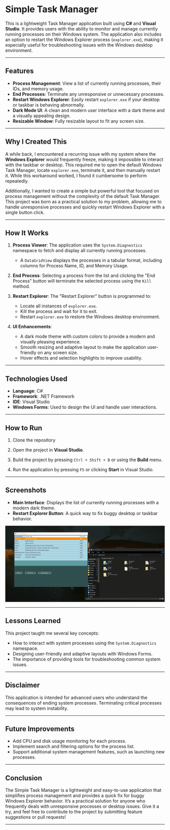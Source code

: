 # Simple Task Manager

This is a lightweight Task Manager application built using **C#** and **Visual Studio**. It provides users with the ability to monitor and manage currently running processes on their Windows system. The application also includes an option to restart the Windows Explorer process (`explorer.exe`), making it especially useful for troubleshooting issues with the Windows desktop environment.

---

## Features

- **Process Management**: View a list of currently running processes, their IDs, and memory usage.
- **End Processes**: Terminate any unresponsive or unnecessary processes.
- **Restart Windows Explorer**: Easily restart `explorer.exe` if your desktop or taskbar is behaving abnormally.
- **Dark Mode UI**: A clean and modern user interface with a dark theme and a visually appealing design.
- **Resizable Window**: Fully resizable layout to fit any screen size.

---

## Why I Created This

A while back, I encountered a recurring issue with my system where the **Windows Explorer** would frequently freeze, making it impossible to interact with the taskbar or desktop. This required me to open the default Windows Task Manager, locate `explorer.exe`, terminate it, and then manually restart it. While this workaround worked, I found it cumbersome to perform repeatedly.

Additionally, I wanted to create a simple but powerful tool that focused on process management without the complexity of the default Task Manager. This project was born as a practical solution to my problem, allowing me to handle unresponsive processes and quickly restart Windows Explorer with a single button click.

---

## How It Works

1. **Process Viewer**: The application uses the `System.Diagnostics` namespace to fetch and display all currently running processes.
   - A `DataGridView` displays the processes in a tabular format, including columns for Process Name, ID, and Memory Usage.

2. **End Process**: Selecting a process from the list and clicking the "End Process" button will terminate the selected process using the `Kill` method.

3. **Restart Explorer**: The "Restart Explorer" button is programmed to:
   - Locate all instances of `explorer.exe`.
   - Kill the process and wait for it to exit.
   - Restart `explorer.exe` to restore the Windows desktop environment.

4. **UI Enhancements**:
   - A dark mode theme with custom colors to provide a modern and visually pleasing experience.
   - Smooth resizing and adaptive layout to make the application user-friendly on any screen size.
   - Hover effects and selection highlights to improve usability.

---

## Technologies Used

- **Language**: C#
- **Framework**: .NET Framework
- **IDE**: Visual Studio
- **Windows Forms**: Used to design the UI and handle user interactions.

---

## How to Run

1. Clone the repository

2. Open the project in **Visual Studio**.

3. Build the project by pressing `Ctrl + Shift + B` or using the **Build** menu.

4. Run the application by pressing `F5` or clicking **Start** in Visual Studio.

---

## Screenshots

- **Main Interface**: Displays the list of currently running processes with a modern dark theme.
- **Restart Explorer Button**: A quick way to fix buggy desktop or taskbar behavior.

![Task Manager Demo](./assets/SimpleTaskManager.gif)

---

## Lessons Learned

This project taught me several key concepts:

- How to interact with system processes using the `System.Diagnostics` namespace.
- Designing user-friendly and adaptive layouts with Windows Forms.
- The importance of providing tools for troubleshooting common system issues.

---

## Disclaimer

This application is intended for advanced users who understand the consequences of ending system processes. Terminating critical processes may lead to system instability.

---

## Future Improvements

- Add CPU and disk usage monitoring for each process.
- Implement search and filtering options for the process list.
- Support additional system management features, such as launching new processes.

---

## Conclusion

The Simple Task Manager is a lightweight and easy-to-use application that simplifies process management and provides a quick fix for buggy Windows Explorer behavior. It’s a practical solution for anyone who frequently deals with unresponsive processes or desktop issues. Give it a try, and feel free to contribute to the project by submitting feature suggestions or pull requests!

---


